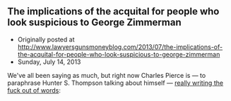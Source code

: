 ## The implications of the acquital for people who look suspicious to George Zimmerman

 * Originally posted at http://www.lawyersgunsmoneyblog.com/2013/07/the-implications-of-the-acquital-for-people-who-look-suspicious-to-george-zimmerman
 * Sunday, July 14, 2013

We've all been saying as much, but right now Charles Pierce is — to paraphrase Hunter S. Thompson talking about himself — [really writing the fuck out of words](http://www.esquire.com/blogs/politics/The\_End\_Of\_The\_Daily\_Trayvon):
